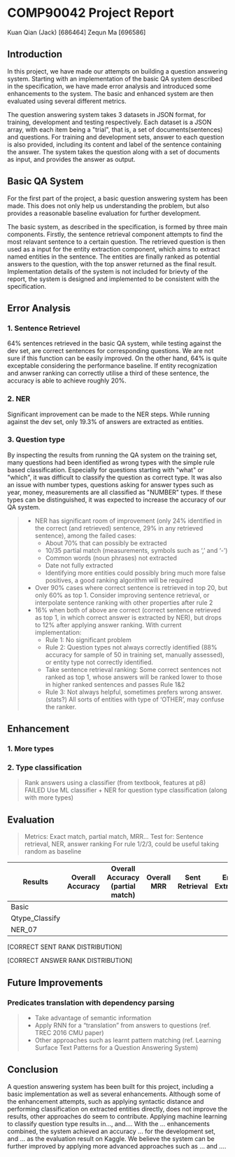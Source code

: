 # COMP90042 Project Report

Kuan Qian (Jack) [686464]
Zequn Ma [696586]


## Introduction

In this project, we have made our attempts on building a question answering system. Starting with an implementation of the basic QA system described in the specification, we have made error analysis and introduced some enhancements to the system. The basic and enhanced system are then evaluated using several different metrics.

The question answering system takes 3 datasets in JSON format, for training, development and testing respectively. Each dataset is a JSON array, with each item being a "trial", that is, a set of documents(sentences) and questions. For training and development sets, answer to each question is also provided, including its content and label of the sentence containing the answer. The system takes the question along with a set of documents as input, and provides the answer as output.

## Basic QA System

For the first part of the project, a basic question answering system has been made. This does not only help us understanding the problem, but also provides a reasonable baseline evaluation for further development.

The basic system, as described in the specification, is formed by three main components. Firstly, the sentence retrieval component attempts to find the most relavant sentence to a certain question. The retrieved question is then used as a input for the entity extraction component, which aims to extract named entities in the sentence. The entities are finally ranked as potential answers to the question, with the top answer returned as the final result. Implementation details of the system is not included for brievty of the report, the system is designed and implemented to be consistent with the specification.

## Error Analysis

### 1. Sentence Retrievel

64% sentences retrieved in the basic QA system, while testing against the dev set, are correct sentences for corresponding questions. We are not sure if this function can be easily improved. On the other hand, 64% is quite exceptable considering the performance baseline. If entity recognization and anwser ranking can correctly utilise a third of these sentence, the accuracy is able to achieve roughly 20%.

### 2. NER

Significant improvement can be made to the NER steps. While running against the dev set, only 19.3% of answers are extracted as entities.

### 3. Question type

By inspecting the results from running the QA system on the training set, many questions had been identified as wrong types with the simple rule based classification. Especially for questions starting with "what" or "which", it was difficult to classify the question as correct type. It was also an issue with number types, questions asking for answer types such as year, money, measurements are all classified as "NUMBER" types. If these types can be distinguished, it was expected to increase the accuracy of our QA system.




> - NER has significant room of improvement (only 24% identified in the correct (and retrieved) sentence, 29% in any retrieved sentence), among the failed cases:
> 	- About 70% that can possibly be extracted
>	- 10/35 partial match (measurements, symbols such as ‘,’ and ‘-’)
>	- Common words (noun phrases) not extracted
>	- Date not fully extracted
>	- Identifying more entities could possibly bring much more false positives, a good ranking algorithm will be required
> - Over 90% cases where correct sentence is retrieved in top 20, but only 60% as top 1. Consider improving sentence retrieval, or interpolate sentence ranking with other properties after rule 2
> - 16% when both of above are correct (correct sentence retrieved as top 1, in which correct answer is extracted by NER), but drops to 12% after applying answer ranking. With current implementation:
>	- Rule 1: No significant problem
>	- Rule 2: Question types not always correctly identified (88% accuracy for sample of 50 in training set, manually assessed), or entity type not correctly identified.
>	- Take sentence retrieval ranking: Some correct sentences not ranked as top 1, whose answers will be ranked lower to those in higher ranked sentences and passes Rule 1&2
>	- Rule 3: Not always helpful, sometimes prefers wrong answer. (stats?) All sorts of entities with type of ‘OTHER’, may confuse the ranker.


## Enhancement

### 1. More types

### 2. Type classification

> Rank answers using a classifier (from textbook, features at p8) FAILED
> Use ML classifier + NER for question type classification (along with more types)

## Evaluation

> Metrics: Exact match, partial match, MRR...
> Test for: Sentence retrieval, NER, answer ranking
> For rule 1/2/3, could be useful taking random as baseline

Results         | Overall Accuracy | Overall Accuracy (partial match) | Overall MRR | Sent Retrieval | Entity Extraction | Answer Ranking
----------------|------------------|----------------------------------|-------------|----------------|-------------------|----------------
Basic           |                  |                                  |             |                |                   |
Qtype_Classify  |                  |                                  |             |                |                   |
NER_07          |                  |                                  |             |                |                   |


[CORRECT SENT RANK DISTRIBUTION]

[CORRECT ANSWER RANK DISTRIBUTION]

## Future Improvements

### Predicates translation with dependency parsing



> - Take advantage of semantic information
> - Apply RNN for a “translation” from answers to questions (ref. TREC 2016 CMU paper)
> - Other approaches such as learnt pattern matching (ref. Learning Surface Text Patterns for a Question Answering System)


## Conclusion

A question answering system has been built for this project, including a basic implementation as well as several enhancements. Although some of the enhancement attempts, such as applying syntactic distance and performing classification on extracted entities directly, does not improve the results, other approaches do seem to contribute. Applying machine learning to classify question type results in..., and.... With the ... enhancements combined, the system achieved an accuracy ... for the development set, and ... as the evaluation result on Kaggle. We believe the system can be further improved by applying more advanced approaches such as ... and ....